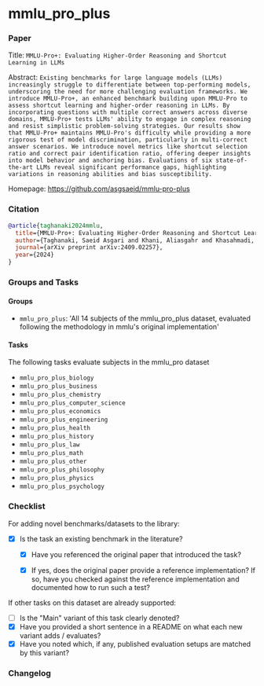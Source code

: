 # mmlu_pro_plus

### Paper

Title: `MMLU-Pro+: Evaluating Higher-Order Reasoning and Shortcut Learning in LLMs`

Abstract: `Existing benchmarks for large language models (LLMs) increasingly struggle to differentiate between
top-performing models, underscoring the need for more challenging evaluation frameworks.
We introduce MMLU-Pro+, an enhanced benchmark building upon MMLU-Pro to assess shortcut
learning and higher-order reasoning in LLMs. By incorporating questions with multiple
correct answers across diverse domains, MMLU-Pro+ tests LLMs' ability to engage in complex
reasoning and resist simplistic problem-solving strategies. Our results show that
MMLU-Pro+ maintains MMLU-Pro's difficulty while providing a more rigorous test of
model discrimination, particularly in multi-correct answer scenarios.
We introduce novel metrics like shortcut selection ratio and correct pair identification
ratio, offering deeper insights into model behavior and anchoring bias.
Evaluations of six state-of-the-art LLMs reveal significant performance gaps,
highlighting variations in reasoning abilities and bias susceptibility.`

Homepage: https://github.com/asgsaeid/mmlu-pro-plus

### Citation

```bibtex
@article{taghanaki2024mmlu,
  title={MMLU-Pro+: Evaluating Higher-Order Reasoning and Shortcut Learning in LLMs},
  author={Taghanaki, Saeid Asgari and Khani, Aliasgahr and Khasahmadi, Amir},
  journal={arXiv preprint arXiv:2409.02257},
  year={2024}
}
```

### Groups and Tasks

#### Groups

* `mmlu_pro_plus`: 'All 14 subjects of the mmlu_pro_plus dataset, evaluated following the methodology in mmlu's original implementation'

#### Tasks

The following tasks evaluate subjects in the mmlu_pro dataset
- `mmlu_pro_plus_biology`
- `mmlu_pro_plus_business`
- `mmlu_pro_plus_chemistry`
- `mmlu_pro_plus_computer_science`
- `mmlu_pro_plus_economics`
- `mmlu_pro_plus_engineering`
- `mmlu_pro_plus_health`
- `mmlu_pro_plus_history`
- `mmlu_pro_plus_law`
- `mmlu_pro_plus_math`
- `mmlu_pro_plus_other`
- `mmlu_pro_plus_philosophy`
- `mmlu_pro_plus_physics`
- `mmlu_pro_plus_psychology`

### Checklist

For adding novel benchmarks/datasets to the library:
* [x] Is the task an existing benchmark in the literature?
  * [x] Have you referenced the original paper that introduced the task?
  * [x] If yes, does the original paper provide a reference implementation? If so, have you checked against the reference implementation and documented how to run such a test?


If other tasks on this dataset are already supported:
* [ ] Is the "Main" variant of this task clearly denoted?
* [x] Have you provided a short sentence in a README on what each new variant adds / evaluates?
* [x] Have you noted which, if any, published evaluation setups are matched by this variant?

### Changelog
